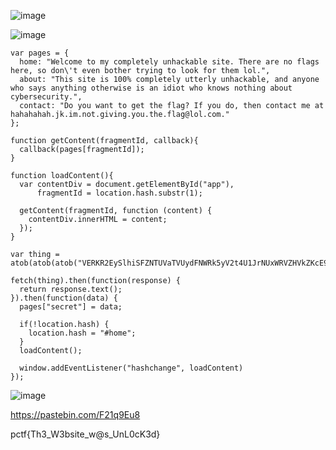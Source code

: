 ![image](https://user-images.githubusercontent.com/49941629/166079395-a9049428-4c2a-4ee4-83d5-a6f3164156f8.png)


![image](https://user-images.githubusercontent.com/49941629/166079144-e2d4739c-8fd3-46b9-8675-7f05deb11730.png)


```
var pages = {
  home: "Welcome to my completely unhackable site. There are no flags here, so don\'t even bother trying to look for them lol.",
  about: "This site is 100% completely utterly unhackable, and anyone who says anything otherwise is an idiot who knows nothing about cybersecurity.",
  contact: "Do you want to get the flag? If you do, then contact me at hahahahah.jk.im.not.giving.you.the.flag@lol.com."
};

function getContent(fragmentId, callback){
  callback(pages[fragmentId]);
}

function loadContent(){
  var contentDiv = document.getElementById("app"),
      fragmentId = location.hash.substr(1);

  getContent(fragmentId, function (content) {
    contentDiv.innerHTML = content;
  });
}

var thing = atob(atob(atob("VERKR2EySlhiSFZNTUVaTVUydFNWRk5yV2t4U1JrNUxWRVZHVkZKcE9YSmpNbmhyWVcxYWRtRlhSbXRqTWxsMVpFaG9NQT09")));

fetch(thing).then(function(response) {
  return response.text();
}).then(function(data) {
  pages["secret"] = data;

  if(!location.hash) {
    location.hash = "#home";
  }
  loadContent();

  window.addEventListener("hashchange", loadContent)
});
```

![image](https://user-images.githubusercontent.com/49941629/166079207-efc1ce1e-b601-4230-86e9-09d2a4188435.png)


https://pastebin.com/F21q9Eu8




pctf{Th3_W3bsite_w@s_UnL0cK3d}

